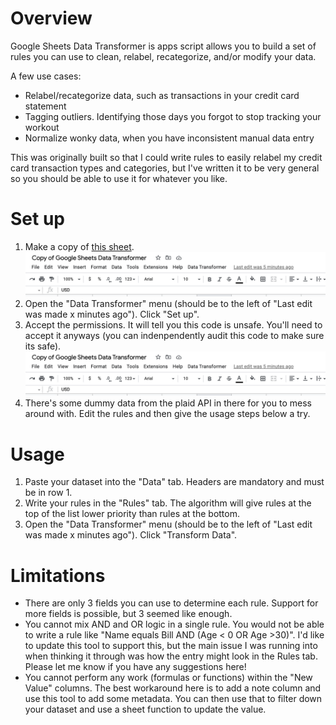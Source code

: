 # Overview

Google Sheets Data Transformer is apps script allows you to build a set of rules you can use to clean, relabel, recategorize, and/or modify your data.

A few use cases:

- Relabel/recategorize data, such as transactions in your credit card statement
- Tagging outliers. Identifying those days you forgot to stop tracking your workout
- Normalize wonky data, when you have inconsistent manual data entry

This was originally built so that I could write rules to easily relabel my credit card transaction types and categories, but I've written it to be very general so you should be able to use it for whatever you like.

# Set up

1. Make a copy of [this sheet](https://docs.google.com/spreadsheets/d/1exUF-Sya992lcHp98JoRRGb7Lxc_B4xLyprpzyJWzNE).
   ![Menu](/readmeImages/menu.png "Menu")
2. Open the "Data Transformer" menu (should be to the left of "Last edit was made x minutes ago"). Click "Set up".
3. Accept the permissions. It will tell you this code is unsafe. You'll need to accept it anyways (you can indenpendently audit this code to make sure its safe).
   ![Menu](/readmeImages/menu.png "Menu")
4. There's some dummy data from the plaid API in there for you to mess around with. Edit the rules and then give the usage steps below a try.

# Usage

1. Paste your dataset into the "Data" tab. Headers are mandatory and must be in row 1.
2. Write your rules in the "Rules" tab. The algorithm will give rules at the top of the list lower priority than rules at the bottom.
3. Open the "Data Transformer" menu (should be to the left of "Last edit was made x minutes ago"). Click "Transform Data".

# Limitations

- There are only 3 fields you can use to determine each rule. Support for more fields is possible, but 3 seemed like enough.
- You cannot mix AND and OR logic in a single rule. You would not be able to write a rule like "Name equals Bill AND (Age < 0 OR Age >30)". I'd like to update this tool to support this, but the main issue I was running into when thinking it through was how the entry might look in the Rules tab. Please let me know if you have any suggestions here!
- You cannot perform any work (formulas or functions) within the "New Value" columns. The best workaround here is to add a note column and use this tool to add some metadata. You can then use that to filter down your dataset and use a sheet function to update the value.
